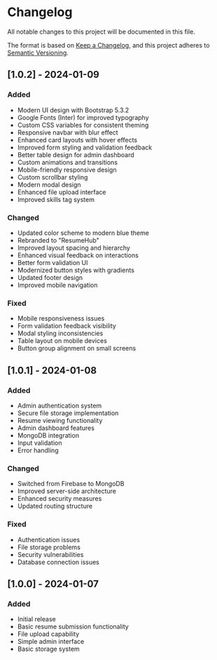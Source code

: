 # Changelog

All notable changes to this project will be documented in this file.

The format is based on [Keep a Changelog](https://keepachangelog.com/en/1.0.0/),
and this project adheres to [Semantic Versioning](https://semver.org/spec/v2.0.0.html).

## [1.0.2] - 2024-01-09

### Added
- Modern UI design with Bootstrap 5.3.2
- Google Fonts (Inter) for improved typography
- Custom CSS variables for consistent theming
- Responsive navbar with blur effect
- Enhanced card layouts with hover effects
- Improved form styling and validation feedback
- Better table design for admin dashboard
- Custom animations and transitions
- Mobile-friendly responsive design
- Custom scrollbar styling
- Modern modal design
- Enhanced file upload interface
- Improved skills tag system

### Changed
- Updated color scheme to modern blue theme
- Rebranded to "ResumeHub"
- Improved layout spacing and hierarchy
- Enhanced visual feedback on interactions
- Better form validation UI
- Modernized button styles with gradients
- Updated footer design
- Improved mobile navigation

### Fixed
- Mobile responsiveness issues
- Form validation feedback visibility
- Modal styling inconsistencies
- Table layout on mobile devices
- Button group alignment on small screens

## [1.0.1] - 2024-01-08

### Added
- Admin authentication system
- Secure file storage implementation
- Resume viewing functionality
- Admin dashboard features
- MongoDB integration
- Input validation
- Error handling

### Changed
- Switched from Firebase to MongoDB
- Improved server-side architecture
- Enhanced security measures
- Updated routing structure

### Fixed
- Authentication issues
- File storage problems
- Security vulnerabilities
- Database connection issues

## [1.0.0] - 2024-01-07

### Added
- Initial release
- Basic resume submission functionality
- File upload capability
- Simple admin interface
- Basic storage system